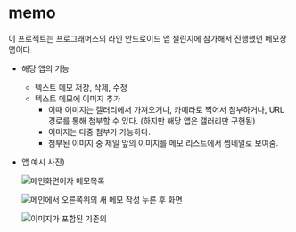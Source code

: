 # memo
이 프로젝트는 프로그래머스의 라인 안드로이드 앱 챌린지에 참가해서 진행했던 메모장 앱이다.

- 해당 앱의 기능
  - 텍스트 메모 저장, 삭제, 수정
  - 텍스트 메모에 이미지 추가
    - 이때 이미지는 갤러리에서 가져오거나, 카메라로 찍어서 첨부하거나, URL 경로를 통해 첨부할 수 있다. (하지만 해당 앱은 갤러리만 구현됨)
    - 이미지는 다중 첨부가 가능하다.
    - 첨부된 이미지 중 제일 앞의 이미지를 메모 리스트에서 썸네일로 보여줌.

- 앱 예시 사진)

  ![메인화면이자 메모목록](https://user-images.githubusercontent.com/44769544/75769475-93cfe700-5d89-11ea-896b-8ae326329d46.jpg)

  ![메인에서 오른쪽위의 새 메모 작성 누른 후 화면](https://user-images.githubusercontent.com/44769544/75769477-94687d80-5d89-11ea-877c-f0aeeac0d8e7.jpg)

  ![이미지가 포함된 기존의 ](https://user-images.githubusercontent.com/44769544/75770028-8535ff80-5d8a-11ea-8868-f3129f6f4d93.jpg)

